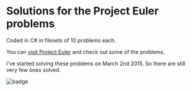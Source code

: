 # Solutions for the Project Euler problems

Coded in C# in filesets of 10 problems each.

You can [visit Project Euler](http://projecteuler.net) and check out some of the problems.

I've started solving these problems on March 2nd 2015. So there are still very few ones solved.

![badge](https://projecteuler.net/profile/pmreis.png)
